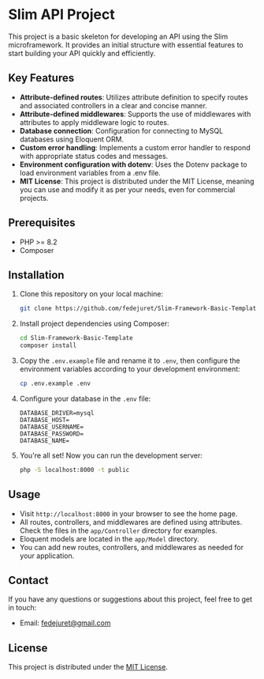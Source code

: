 # Slim API Project

This project is a basic skeleton for developing an API using the Slim microframework. It provides an initial structure with essential features to start building your API quickly and efficiently.

## Key Features

- **Attribute-defined routes**: Utilizes attribute definition to specify routes and associated controllers in a clear and concise manner.
- **Attribute-defined middlewares**: Supports the use of middlewares with attributes to apply middleware logic to routes.
- **Database connection**: Configuration for connecting to MySQL databases using Eloquent ORM.
- **Custom error handling**: Implements a custom error handler to respond with appropriate status codes and messages.
- **Environment configuration with dotenv**: Uses the Dotenv package to load environment variables from a .env file.
- **MIT License**: This project is distributed under the MIT License, meaning you can use and modify it as per your needs, even for commercial projects.

## Prerequisites

- PHP >= 8.2
- Composer

## Installation

1. Clone this repository on your local machine:

    ```bash
    git clone https://github.com/fedejuret/Slim-Framework-Basic-Template.git
    ```

2. Install project dependencies using Composer:

    ```bash
    cd Slim-Framework-Basic-Template
    composer install
    ```

3. Copy the `.env.example` file and rename it to `.env`, then configure the environment variables according to your development environment:

    ```bash
    cp .env.example .env
    ```

4. Configure your database in the `.env` file:

    ```dotenv
    DATABASE_DRIVER=mysql
    DATABASE_HOST=
    DATABASE_USERNAME=
    DATABASE_PASSWORD=
    DATABASE_NAME=
    ```

5. You're all set! Now you can run the development server:

    ```bash
    php -S localhost:8000 -t public
    ```

## Usage

- Visit `http://localhost:8000` in your browser to see the home page.
- All routes, controllers, and middlewares are defined using attributes. Check the files in the `app/Controller` directory for examples.
- Eloquent models are located in the `app/Model` directory.
- You can add new routes, controllers, and middlewares as needed for your application.

## Contact

If you have any questions or suggestions about this project, feel free to get in touch:

- Email: fedejuret@gmail.com

## License

This project is distributed under the [MIT License](LICENSE).
